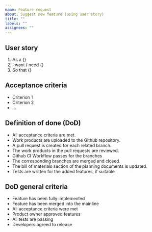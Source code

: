 ```yaml
---
name: Feature request
about: Suggest new feature (using user story)
title: ""
labels: ""
assignees: ""
---
```


## User story

1. As a {}
2. I want / need {}
3. So that {}

## Acceptance criteria

- Criterion 1
- Criterion 2
- ...

## Definition of done (DoD)

- All acceptance criteria are met.
- Work products are uploaded to the Github repository.
- A pull request is created for each related branch.
- The work products in the pull requests are reviewed.
- Github CI Workflow passes for the branches
- The corresponding branches are merged and closed.
- The bill of materials section of the planning documents is updated.
- Tests are written for the added features, if suitable

## DoD general criteria

- Feature has been fully implemented
- Feature has been merged into the mainline
- All acceptance criteria were met
- Product owner approved features
- All tests are passing
- Developers agreed to release

 <!--
SPDX-License-Identifier: MIT
SPDX-FileCopyrightText: 2023
-->
